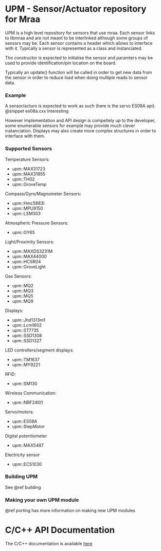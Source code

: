 UPM - Sensor/Actuator repository for Mraa
==============

UPM is a high level repository for sensors that use mraa. Each sensor links to
libmraa and are not meant to be interlinked although some groups of sensors may
be. Each sensor contains a header which allows to interface with it. Typically
a sensor is represented as a class and instanciated.

The constructor is expected to initialise the sensor and paramters may be used
to provide identification/pin location on the board.

Typically an update() function will be called in order to get new data from the
sensor in order to reduce load when doing multiple reads to sensor data.

### Example

A sensor/acturo is expected to work as such (here is the servo ES08A api):
@snippet es08a.cxx Interesting

However implementation and API design is compeltely up to the developer, some
enumerable sensors for example may provide much clever instanciation. Displays
may also create more complex structures in order to interface with them.

### Supported Sensors

Temperature Sensors:
  * upm::MAX31723
  * upm::MAX31855
  * upm::TH02
  * upm::GroveTemp

Compass/Gyro/Magnometer Sensors:
  * upm::Hmc5883l
  * upm::MPU9150
  * upm::LSM303

Atmospheric Pressure Sensors:
  * upm::GY65

Light/Proximity Sensors:
  * upm::MAXDS3231M
  * upm::MAX44000
  * upm::HCSR04
  * upm::GroveLight

Gas Sensors:
  * upm::MQ2
  * upm::MQ3
  * upm::MQ5
  * upm::MQ9

Displays:
  * upm::Jhd1313m1
  * upm::Lcm1602
  * upm::ST7735
  * upm::SSD1308
  * upm::SSD1327

LED controllers/segment displays:
  * upm::TM1637
  * upm::MY9221

RFID:
  * upm::SM130

Wireless Communication:
  * upm::NRF24l01

Servo/motors:
  * upm::ES08A
  * upm::StepMotor

Digital potentiometer
  * upm::MAX5487

Electricity sensor
  * upm::ECS1030

### Building UPM

See @ref building

### Making your own UPM module

@ref porting has more information on making new UPM modules

C/C++ API Documentation
===========

The C/C++ documentation is available [here](http://iotdk.intel.com/docs/master/upm/)
